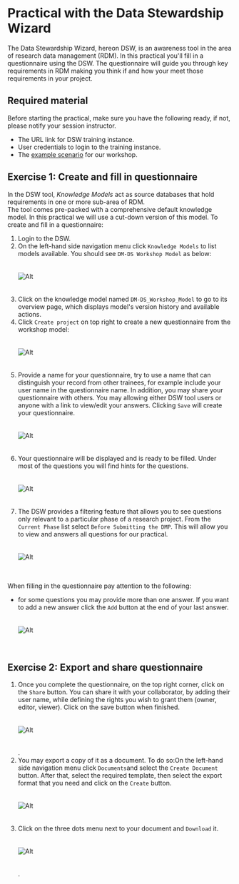 # Practical with the Data Stewardship Wizard


The Data Stewardship Wizard, hereon DSW, is an awareness tool in the area of research data management (RDM). 
In this practical you'll fill in a questionnaire using the DSW. The questionnaire will guide you through key requirements in RDM making you think if and how your meet those requirements in your project.


## Required material

Before starting the practical, make sure you have the following ready, if not, please notify your session instructor.

* The URL link for DSW training instance.
* User credentials to login to the training instance.
* The [example scenario](https://github.com/elixir-luxembourg/DS-DM-training/blob/master/resources/DM-DP_RunningExample.pdf) for our workshop.


## Exercise 1: Create and fill in questionnaire

In the DSW tool, _Knowledge Models_ act as source databases that hold requirements in one or more sub-area of RDM.  
The tool comes pre-packed with a comprehensive default knowledge model. In this practical we will use a cut-down version of this model. To create and fill in a questionnaire:


1. Login to the DSW.<br/>
2. On the left-hand side navigation menu click `Knowledge Models` to list models available. You should see `DM-DS Workshop Model` as below: <br/> <br/><br/>![Alt](images/knowlege_model.png)<br/><br/><br/>
3. Click on the knowledge model named `DM-DS_Workshop_Model` to go to its overview page, which displays model's version history and available actions.<br/>
4. Click `Create project` on top right to create a new questionnaire from the workshop model: <br/><br/><br/>![Alt](images/project.png)<br/><br/><br/>
5. Provide a name for your questionnaire, try to use a name that can distinguish your record from other trainees, for example include your user name in the questionnaire name. In addition, you may share your questionnaire with others. You may allowing either DSW tool users or anyone with a link to view/edit your answers. Clicking `Save` will create your questionnaire. <br/><br/><br/> ![Alt](images/project_name.png)<br/><br/><br/>
6. Your questionnaire will be displayed and is ready to be filled. Under most of the questions you will find hints for the questions. <br/><br/><br/> ![Alt](images/fill1.png)<br/><br/><br/>
7. The DSW provides a filtering feature that allows you to see questions only relevant to a particular phase of a research project. From the `Current Phase` list select `Before Submitting the DMP`. This will allow you to view and answers all questions for our practical. <br/><br/><br/> ![Alt](images/fill2.png)<br/><br/><br/>

When filling in the questionnaire pay attention to the following:


 - for some questions you may provide more than one answer. If you want to add a new answer click the `Add` button at the end of your last answer. <br/><br/><br/>![Alt](images/add_answer.png)<br/><br/><br/>

## Exercise 2: Export and share questionnaire

1. Once you complete the questionnaire, on the top right corner, click on the `Share` button. You can share it with your collaborator, by adding their user name, while defining the rights you wish to grant them (owner, editor, viewer). Click on the save button when finished. <br/><br/><br/>![Alt](images/share.png)<br/><br/><br/>.
2. You may export a copy of it as a document.  To do so:On the left-hand side navigation menu click `Documents`and select the `Create Document` button. After that, select the required template, then select the export format that you need and click on the `Create` button. <br/><br/><br/>![Alt](images/doc.png)<br/><br/><br/>
3. Click on the three dots menu next to your document and `Download` it. <br/><br/><br/>![Alt](images/download.png)<br/><br/><br/>.